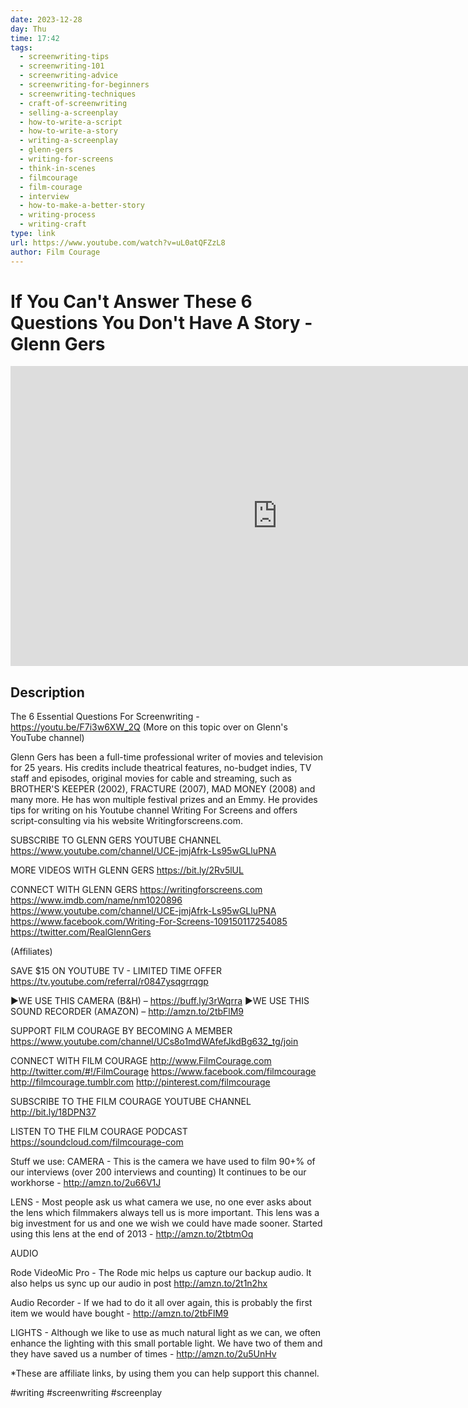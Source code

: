 ```yaml
---
date: 2023-12-28
day: Thu
time: 17:42
tags:
  - screenwriting-tips
  - screenwriting-101
  - screenwriting-advice
  - screenwriting-for-beginners
  - screenwriting-techniques
  - craft-of-screenwriting
  - selling-a-screenplay
  - how-to-write-a-script
  - how-to-write-a-story
  - writing-a-screenplay
  - glenn-gers
  - writing-for-screens
  - think-in-scenes
  - filmcourage
  - film-courage
  - interview
  - how-to-make-a-better-story
  - writing-process
  - writing-craft
type: link
url: https://www.youtube.com/watch?v=uL0atQFZzL8
author: Film Courage
---
```

# If You Can't Answer These 6 Questions You Don't Have A Story - Glenn Gers

<iframe width="854" height="480" src="https://www.youtube.com/embed/uL0atQFZzL8" title="YouTube video player" frameborder="0" allow="accelerometer; autoplay; clipboard-write; encrypted-media; gyroscope; picture-in-picture" allowfullscreen></iframe>

## Description
The 6 Essential Questions For Screenwriting - https://youtu.be/F7i3w6XW_2Q
(More on this topic over on Glenn's YouTube channel)

Glenn Gers has been a full-time professional writer of movies and television for 25 years.  His credits include theatrical features, no-budget indies, TV staff and episodes, original movies for cable and streaming, such as BROTHER'S KEEPER (2002), FRACTURE (2007), MAD MONEY (2008) and many more. He has won multiple festival prizes and an Emmy. He provides tips for writing on his Youtube channel Writing For Screens and offers script-consulting via his website Writingforscreens.com.

SUBSCRIBE TO GLENN GERS YOUTUBE CHANNEL
https://www.youtube.com/channel/UCE-jmjAfrk-Ls95wGLluPNA

MORE VIDEOS WITH GLENN GERS
https://bit.ly/2Rv5lUL

CONNECT WITH GLENN GERS
https://writingforscreens.com
https://www.imdb.com/name/nm1020896
https://www.youtube.com/channel/UCE-jmjAfrk-Ls95wGLluPNA
https://www.facebook.com/Writing-For-Screens-109150117254085
https://twitter.com/RealGlennGers

(Affiliates)

SAVE $15 ON YOUTUBE TV - LIMITED TIME OFFER
https://tv.youtube.com/referral/r0847ysqgrrqgp

►WE USE THIS CAMERA (B&H) – https://buff.ly/3rWqrra
►WE USE THIS SOUND RECORDER (AMAZON) – http://amzn.to/2tbFlM9

SUPPORT FILM COURAGE BY BECOMING A MEMBER
https://www.youtube.com/channel/UCs8o1mdWAfefJkdBg632_tg/join

CONNECT WITH FILM COURAGE
http://www.FilmCourage.com
http://twitter.com/#!/FilmCourage
https://www.facebook.com/filmcourage
http://filmcourage.tumblr.com
http://pinterest.com/filmcourage

SUBSCRIBE TO THE FILM COURAGE YOUTUBE CHANNEL
http://bit.ly/18DPN37

LISTEN TO THE FILM COURAGE PODCAST
https://soundcloud.com/filmcourage-com

Stuff we use:
CAMERA - This is the camera we have used to film 90+% of our interviews (over 200 interviews and counting)  It continues to be our workhorse - http://amzn.to/2u66V1J

LENS - Most people ask us what camera we use, no one ever asks about the lens which filmmakers always tell us is more important.  This lens was a big investment for us and one we wish we could have made sooner.  Started using this lens at the end of 2013 - http://amzn.to/2tbtmOq

AUDIO 

Rode VideoMic Pro  - The Rode mic helps us capture our backup audio.  It also helps us sync up our audio in post http://amzn.to/2t1n2hx

Audio Recorder - If we had to do it all over again, this is probably the first item we would have bought - http://amzn.to/2tbFlM9

LIGHTS - Although we like to use as much natural light as we can, we often enhance the lighting with this small portable light.  We have two of them and they have saved us a number of times - http://amzn.to/2u5UnHv

*These are affiliate links, by using them you can help support this channel.

#writing #screenwriting #screenplay